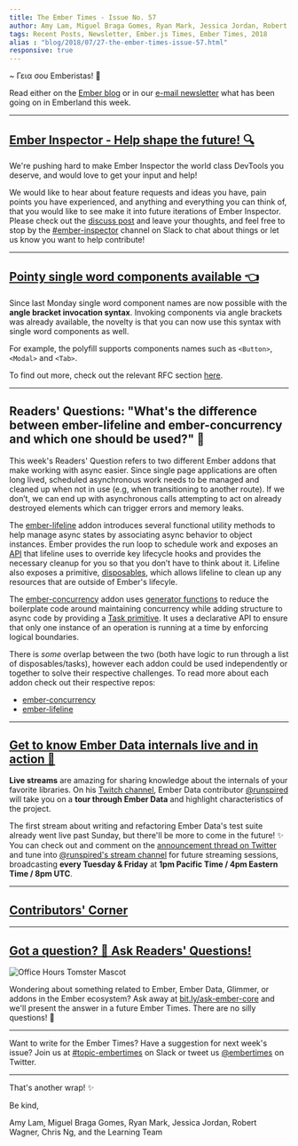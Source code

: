 ```yaml
---
title: The Ember Times - Issue No. 57
author: Amy Lam, Miguel Braga Gomes, Ryan Mark, Jessica Jordan, Robert Wagner, Chris Ng
tags: Recent Posts, Newsletter, Ember.js Times, Ember Times, 2018
alias : "blog/2018/07/27-the-ember-times-issue-57.html"
responsive: true
---
```


~ Γεια σου Emberistas! 🐹

Read either on the [Ember blog](https://www.emberjs.com/blog/2018/07/27/the-ember-times-issue-57.html) or in our [e-mail newsletter](https://the-emberjs-times.ongoodbits.com/2018/07/27/issue-57) what has been going on in Emberland this week.

---

## [Ember Inspector - Help shape the future! 🔍](https://github.com/emberjs/ember-inspector)

We're pushing hard to make Ember Inspector the world class DevTools you deserve, and would love to get your input and help!

We would like to hear about feature requests and ideas you have, pain points you have experienced, and anything and everything you can think of, that you would like to see make it into future iterations of Ember Inspector. Please check out the [discuss post](https://discuss.emberjs.com/t/ember-inspector-call-for-feature-requests-pain-points-and-contributors/15187) and leave your thoughts, and feel free to stop by the [#ember-inspector](https://embercommunity.slack.com/messages/C04ENQPFW/) channel on Slack to chat about things or let us know you want to help contribute!

---

## [Pointy single word components available 👈](https://github.com/rwjblue/ember-angle-bracket-invocation-polyfill)

Since last Monday single word component names are now possible with the **angle bracket invocation syntax**. Invoking components via angle brackets was already available, the novelty is that you can now use this syntax with single word components as well.

For example, the polyfill supports components names such as `<Button>`, `<Modal>` and `<Tab>`.

To find out more, check out the relevant RFC section [here](https://github.com/emberjs/rfcs/blob/master/text/0311-angle-bracket-invocation.md#tag-name).

---

## Readers' Questions: "What's the difference between ember-lifeline and ember-concurrency and which one should be used?" 🔄

This week's Readers' Question refers to two different Ember addons that make working with async easier. Since single page applications are often long lived, scheduled asynchronous work needs to be managed and cleaned up when not in use (e.g, when transitioning to another route). If we don’t, we can end up with asynchronous calls attempting to act on already destroyed elements which can trigger errors and memory leaks.

The [ember-lifeline](https://github.com/ember-lifeline/ember-lifeline) addon introduces several functional utility methods to help manage async states by associating async behavior to object instances. Ember provides the run loop to schedule work and exposes an [API](https://guides.emberjs.com/release/applications/run-loop/) that lifeline uses to override key lifecycle hooks and provides the necessary cleanup for you so that you don’t have to think about it. Lifeline also exposes a primitive, [disposables](https://github.com/ember-lifeline/ember-lifeline/#registerdisposable), which allows lifeline to clean up any resources that are outside of Ember's lifecyle.

The [ember-concurrency](https://github.com/machty/ember-concurrency) addon uses [generator functions](https://developer.mozilla.org/en-US/docs/Web/JavaScript/Reference/Global_Objects/Generator) to reduce the boilerplate code around maintaining concurrency while adding structure to async code by providing a [Task primitive](http://ember-concurrency.com/docs/task-function-syntax/). It uses a declarative API to ensure that only one instance of an operation is running at a time by enforcing logical boundaries.

There is _some_ overlap between the two (both have logic to run through a list of disposables/tasks), however each addon could be used independently or together to solve their respective challenges. To read more about each addon check out their respective repos:
- [ember-concurrency](https://github.com/machty/ember-concurrency)
- [ember-lifeline](https://github.com/ember-lifeline/ember-lifeline)

---

## [Get to know Ember Data internals live and in action 🎥](https://www.twitch.tv/runspired)

**Live streams** are amazing for sharing knowledge about the internals of your favorite libraries. On his [Twitch channel](https://www.twitch.tv/runspired), Ember Data contributor [@runspired](https://github.com/runspired) will take you on a **tour through Ember Data** and highlight characteristics of the project.

The first stream about writing and refactoring Ember Data's test suite already went live past Sunday, but there'll be more to come in the future! ✨ You can check out and comment on the [announcement thread on Twitter](https://twitter.com/Runspired/status/1020528036762988544) and tune into [@runspired's stream channel](https://www.twitch.tv/runspired) for future streaming sessions, broadcasting **every Tuesday & Friday** at **1pm Pacific Time / 4pm Eastern Time / 8pm UTC**.

---

## [Contributors' Corner](https://guides.emberjs.com/v3.2.0/contributing/repositories/)

---

## [Got a question? 🤔 Ask Readers' Questions!](https://docs.google.com/forms/d/e/1FAIpQLScqu7Lw_9cIkRtAiXKitgkAo4xX_pV1pdCfMJgIr6Py1V-9Og/viewform)

<div class="blog-row">
  <img class="float-right small transparent padded" alt="Office Hours Tomster Mascot" title="Readers' Questions" src="/images/tomsters/officehours.png" />

Wondering about something related to Ember, Ember Data, Glimmer, or addons in the Ember ecosystem? Ask away at [bit.ly/ask-ember-core](https://bit.ly/ask-ember-core) and we'll present the answer in a future Ember Times. There are no silly questions! 🐹

</div>

---

Want to write for the Ember Times? Have a suggestion for next week's issue? Join us at [#topic-embertimes](https://embercommunity.slack.com/messages/C8P6UPWNN/) on Slack or tweet us [@embertimes](https://twitter.com/embertimes) on Twitter.

---


That's another wrap! ✨

Be kind,

Amy Lam, Miguel Braga Gomes, Ryan Mark, Jessica Jordan, Robert Wagner, Chris Ng, and the Learning Team
